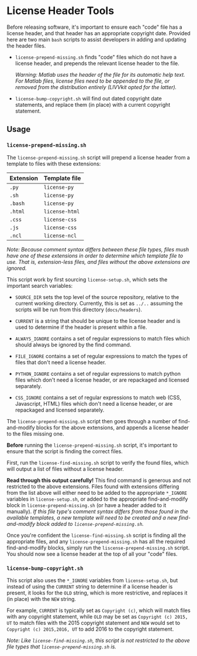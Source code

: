 # License Header Tools

Before releasing software, it's important to ensure each "code" file has a license header, and that
header has an appropriate copyright date. Provided here are two main `bash` scripts to assist
developers in adding and updating the header files. 

* `license-prepend-missing.sh` finds "code" files which do not have a license header, and prepends
  the relevant license header to the file. 
  
  *Warning: Matlab uses the header of the file for its automatic help text. For Matlab files,
  license files need to be appended to the file, or removed from the distribution entirely (LIVVkit
  opted for the latter).*

* `license-bump-copyright.sh` will find out dated copyright date statements, and replace them
  (in place) with a current copyright statement. 

## Usage

### `license-prepend-missing.sh`

The `license-prepend-missing.sh` script will prepend a license header from a template to files with
these extensions: 

| Extension | Template file |
| --------- | ------------- |
| `.py`     | `license-py`  |
| `.sh`     | `license-py`  |
| `.bash`   | `license-py`  |
| `.html`   | `license-html`|
| `.css`    | `license-css` |
| `.js`     | `license-css` |
| `.ncl`    | `license-ncl` |

*Note: Because comment syntax differs between these file types, files mush have one of these
extensions in order to determine which template file to use. That is, extension-less files, and
files without the above extensions are ignored.* 

This script work by first sourcing `license-setup.sh`, which sets the important search variables:

* `SOURCE_DIR` sets the top level of the source repository, relative to the current working
  directory. Currently, this is set as `../..` assuming the scripts will be run from this directory
  (`docs/headers`). 

* `CURRENT` is a string that should be unique to the license header and is used to determine if the
  header is present within a file. 

* `ALWAYS_IGNORE` contains a set of regular expressions to match files which should always be
  ignored by the find command.

* `FILE_IGNORE` contains a set of regular expressions to match the types of files that don't need a
  license header.

* `PYTHON_IGNORE` contains a set of regular expressions to match python files which don't need a
  license header, or are repackaged and licensed separately. 

* `CSS_IGNORE` contains a set of regular expressions to match web (CSS, Javascript, HTML) files
  which don't need a license header, or are repackaged and licensed separately. 

The `license-prepend-missing.sh` script then goes through a number of find-and-modify blocks for
the above extensions, and appends a license header to the files missing one.  

**Before** running the `license-prepend-missing.sh` script, it's important to ensure that the script is
finding the correct files. 

First, run the `license-find-missing.sh` script to verify the found files, which will output a list
of files without a license header. 

**Read through this output carefully!**  This find command is generous and not restricted to the
above extensions. Files found with extensions differing from the list above will either need to be
added to the appropriate `*_IGNORE` variables in `license-setup.sh`, or added to the appropriate
find-and-modify block in `license-prepend-missing.sh` (or have a header added to it manually).  *If
this file type's comment syntax differs from those found in the available templates, a new template
will need to be created and a new find-and-modify block added to `license-prepend-missing.sh`.* 

Once you're confident the `license-find-missing.sh` script is finding all the appropriate files, and
any `license-prepend-missing.sh` has all the required find-and-modify blocks, simply run the
`liscense-prepend-missing.sh` script. You should now see a license header at the top of all your
"code" files. 

### `license-bump-copyright.sh`

This script also uses the `*_IGNORE` variables from `license-setup.sh`, but instead of using the
`CURRENT` string to determine if a license header is present, it looks for the `OLD` string, which
is more restrictive, and replaces it (in place) with the `NEW` string. 

For example, `CURRENT` is typically set as `Copyright (c)`, which will match files with any copyright
statement, while `OLD` may be set as `Copyright (c) 2015, UT` to match files with the 2015
copyright statement and `NEW` would set to `Copyright (c) 2015,2016, UT` to add 2016 to the
copyright statement.

*Note: Like `license-find-missing.sh`, this script is not restricted to the above file types that
`license-prepend-missing.sh` is.*
